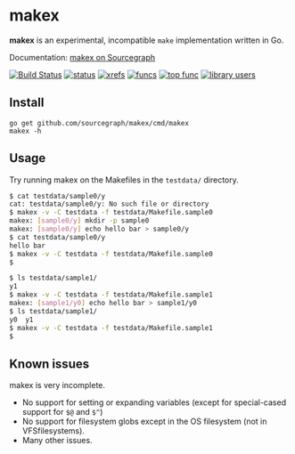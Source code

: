 # makex

**makex** is an experimental, incompatible `make` implementation written in Go.

Documentation: [makex on Sourcegraph](https://sourcegraph.com/github.com/sourcegraph/makex)

[![Build Status](https://travis-ci.org/sourcegraph/makex.png?branch=master)](https://travis-ci.org/sourcegraph/makex)
[![status](https://sourcegraph.com/api/repos/github.com/sourcegraph/makex/badges/status.png)](https://sourcegraph.com/github.com/sourcegraph/makex)
[![xrefs](https://sourcegraph.com/api/repos/github.com/sourcegraph/makex/badges/xrefs.png)](https://sourcegraph.com/github.com/sourcegraph/makex)
[![funcs](https://sourcegraph.com/api/repos/github.com/sourcegraph/makex/badges/funcs.png)](https://sourcegraph.com/github.com/sourcegraph/makex)
[![top func](https://sourcegraph.com/api/repos/github.com/sourcegraph/makex/badges/top-func.png)](https://sourcegraph.com/github.com/sourcegraph/makex)
[![library users](https://sourcegraph.com/api/repos/github.com/sourcegraph/makex/badges/library-users.png)](https://sourcegraph.com/github.com/sourcegraph/makex)

## Install

```
go get github.com/sourcegraph/makex/cmd/makex
makex -h
```

## Usage

Try running makex on the Makefiles in the `testdata/` directory.

```bash
$ cat testdata/sample0/y
cat: testdata/sample0/y: No such file or directory
$ makex -v -C testdata -f testdata/Makefile.sample0
makex: [sample0/y] mkdir -p sample0
makex: [sample0/y] echo hello bar > sample0/y
$ cat testdata/sample0/y
hello bar
$ makex -v -C testdata -f testdata/Makefile.sample0
$
```

```bash
$ ls testdata/sample1/
y1
$ makex -v -C testdata -f testdata/Makefile.sample1
makex: [sample1/y0] echo hello bar > sample1/y0
$ ls testdata/sample1/
y0  y1
$ makex -v -C testdata -f testdata/Makefile.sample1
$
```

## Known issues

makex is very incomplete.

* No support for setting or expanding variables (except for special-cased support for `$@` and `$^`)
* No support for filesystem globs except in the OS filesystem (not in VFSfilesystems).
* Many other issues.

